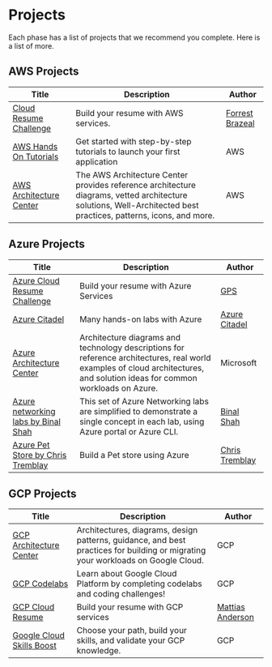 # Projects

Each phase has a list of projects that we recommend you complete. Here is a list of more. 

## AWS Projects

Title | Description | Author 
------|-------------|--------|
[Cloud Resume Challenge](https://cloudresumechallenge.dev/)| Build your resume with AWS services.| [Forrest Brazeal](https://twitter.com/forrestbrazeal)
[AWS Hands On Tutorials](https://aws.amazon.com/getting-started/hands-on/?getting-started-all.sort-by=item.additionalFields.sortOrder&getting-started-all.sort-order=asc&awsf.getting-started-category=*all&awsf.getting-started-level=*all&awsf.getting-started-content-type=*all) |  Get started with step-by-step tutorials to launch your first application | AWS |
[AWS Architecture Center](https://aws.amazon.com/architecture/) | The AWS Architecture Center provides reference architecture diagrams, vetted architecture solutions, Well-Architected best practices, patterns, icons, and more. | AWS
     

## Azure Projects

Title | Description | Author |
------|-------------|--------|
[Azure Cloud Resume Challenge](https://youtu.be/ieYrBWmkfno)  | Build your resume with Azure Services   |  [GPS](https://twitter.com/madebygps)
[Azure Citadel](https://www.azurecitadel.com/) | Many hands-on labs with Azure | [Azure Citadel](https://www.azurecitadel.com/) 
[Azure Architecture Center](https://docs.microsoft.com/en-us/azure/architecture/browse/) |   Architecture diagrams and technology descriptions for reference architectures, real world examples of cloud architectures, and solution ideas for common workloads on Azure.   | Microsoft
[Azure networking labs by Binal Shah](https://github.com/binals/azurenetworking)|  This set of Azure Networking labs are simplified to demonstrate a single concept in each lab, using Azure portal or Azure CLI. | [Binal Shah](https://github.com/binals)
[Azure Pet Store by Chris Tremblay](https://chtrembl.github.io/azure-cloud/petstore/)|  Build a Pet store using Azure | [Chris Tremblay](https://github.com/chtrembl)


## GCP Projects

Title | Description | Author |
------|-------------|--------|
[GCP Architecture Center](https://cloud.google.com/architecture)|   Architectures, diagrams, design patterns, guidance, and best practices for building or migrating your workloads on Google Cloud.  | GCP
[GCP Codelabs](https://codelabs.developers.google.com/cloud) |  Learn about Google Cloud Platform by completing codelabs and coding challenges! | GCP
[GCP Cloud Resume](https://acloudguru.com/blog/engineering/cloudguruchallenge-your-resume-on-gcp) | Build your resume with GCP services |       [Mattias Anderson](https://twitter.com/MattiasEh) |
[Google Cloud Skills Boost](https://www.cloudskillsboost.google/) | Choose your path, build your skills, and validate your GCP knowledge. | GCP
